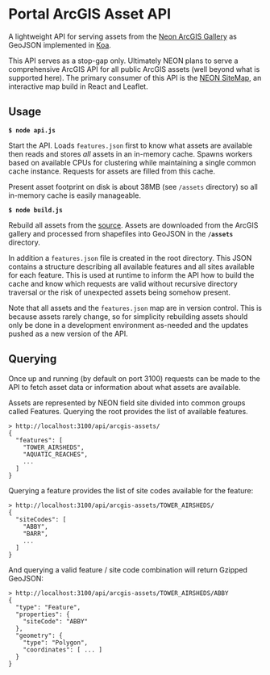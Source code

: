 # Portal ArcGIS Asset API

A lightweight API for serving assets from the [Neon ArcGIS Gallery](https://neon.maps.arcgis.com/home/gallery.html) as GeoJSON implemented in [Koa](https://koajs.com/).

This API serves as a stop-gap only. Ultimately NEON plans to serve a comprehensive ArcGIS API for all public ArcGIS assets (well beyond what is supported here). The primary consumer of this API is the [NEON SiteMap](https://cert-data.neonscience.org/core-components#SiteMap), an interactive map build in React and Leaflet.

## Usage

**`$ node api.js`**

Start the API. Loads `features.json` first to know what assets are available then reads and stores *all* assets in an in-memory cache. Spawns workers based on available CPUs for clustering while maintaining a single common cache instance. Requests for assets are filled from this cache.

Present asset footprint on disk is about 38MB (see `/assets` directory) so all in-memory cache is easily manageable.

**`$ node build.js`**

Rebuild all assets from the [source](https://neon.maps.arcgis.com/home/gallery.html). Assets are downloaded from the ArcGIS gallery and processed from shapefiles into GeoJSON in the **`/assets`** directory.

In addition a `features.json` file is created in the root directory. This JSON contains a structure describing all available features and all sites available for each feature. This is used at runtime to inform the API how to build the cache and know which requests are valid without recursive directory traversal or the risk of unexpected assets being somehow present.

Note that all assets and the `features.json` map are in version control. This is because assets rarely change, so for simplicity rebuilding assets should only be done in a development environment as-needed and the updates pushed as a new version of the API.

## Querying

Once up and running (by default on port 3100) requests can be made to the API to fetch asset data or information about what assets are available.

Assets are represented by NEON field site divided into common groups called Features. Querying the root provides the list of available features.

```
> http://localhost:3100/api/arcgis-assets/
{
  "features": [
    "TOWER_AIRSHEDS",
    "AQUATIC_REACHES",
    ...
  ]
}
```
Querying a feature provides the list of site codes available for the feature:

```
> http://localhost:3100/api/arcgis-assets/TOWER_AIRSHEDS/
{
  "siteCodes": [
    "ABBY",
    "BARR",
    ...
  ]
}
```

And querying a valid feature / site code combination will return Gzipped GeoJSON:

```
> http://localhost:3100/api/arcgis-assets/TOWER_AIRSHEDS/ABBY
{
  "type": "Feature",
  "properties": {
    "siteCode": "ABBY"
  },
  "geometry": {
    "type": "Polygon",
    "coordinates": [ ... ]
  }
}
```
